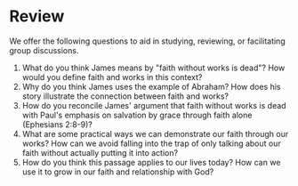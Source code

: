 # Review

We offer the following questions to aid in studying, reviewing, or facilitating group discussions.

1. What do you think James means by "faith without works is dead"? How would you define faith and works in this context?
2. Why do you think James uses the example of Abraham? How does his story illustrate the connection between faith and works?
3. How do you reconcile James' argument that faith without works is dead with Paul's emphasis on salvation by grace through faith alone (Ephesians 2:8-9)?
4. What are some practical ways we can demonstrate our faith through our works? How can we avoid falling into the trap of only talking about our faith without actually putting it into action?
5. How do you think this passage applies to our lives today? How can we use it to grow in our faith and relationship with God?
